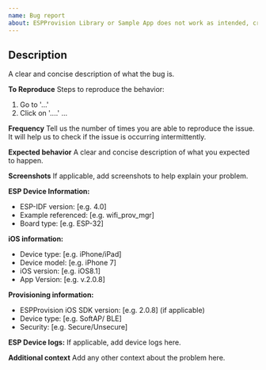 ```yaml
---
name: Bug report
about: ESPProvision Library or Sample App does not work as intended, crashes or does not compile.
---
```


## Description
A clear and concise description of what the bug is.

**To Reproduce**
Steps to reproduce the behavior:
1. Go to '...'
2. Click on '....'
... 

**Frequency**
Tell us the number of times you are able to reproduce the issue. It will help us to check if the issue is occurring intermittently.

**Expected behavior**
A clear and concise description of what you expected to happen.

**Screenshots**
If applicable, add screenshots to help explain your problem.

**ESP Device Information:**
 - ESP-IDF version: [e.g. 4.0]
 - Example referenced: [e.g. wifi_prov_mgr]
 - Board type: [e.g. ESP-32]

**iOS information:**
 - Device type: [e.g. iPhone/iPad]
 - Device model: [e.g. iPhone 7]
 - iOS version: [e.g. iOS8.1]
 - App Version: [e.g. v.2.0.8]

**Provisioning information:**
- ESPProvision iOS SDK version: [e.g. 2.0.8] (if applicable)
- Device type: [e.g. SoftAP/ BLE]
- Security: [e.g. Secure/Unsecure]

 **ESP Device logs:**
 If applicable, add device logs here.

**Additional context**
Add any other context about the problem here.
